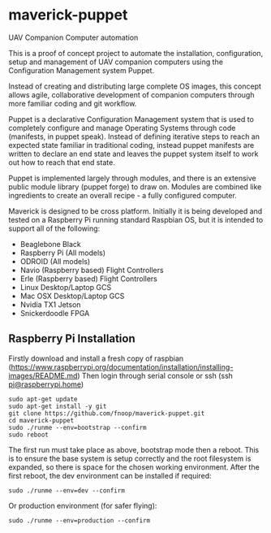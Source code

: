 # maverick-puppet
UAV Companion Computer automation

This is a proof of concept project to automate the installation, configuration, setup and management of UAV companion computers using the Configuration Management system Puppet.

Instead of creating and distributing large complete OS images, this concept allows agile, collaborative development of companion computers through more familiar coding and git workflow.

Puppet is a declarative Configuration Management system that is used to completely configure and manage Operating Systems through code (manifests, in puppet speak).  Instead of defining iterative steps to reach an expected state familiar in traditional coding, instead puppet manifests are written to declare an end state and leaves the puppet system itself to work out how to reach that end state.

Puppet is implemented largely through modules, and there is an extensive public module library (puppet forge) to draw on.  Modules are combined like ingredients to create an overall recipe - a fully configured computer.

Maverick is designed to be cross platform.  Initially it is being developed and tested on a Raspberry Pi running standard Raspbian OS, but it is intended to support all of the following:
 - Beaglebone Black
 - Raspberry Pi (All models)
 - ODROID (All models)
 - Navio (Raspberry based) Flight Controllers
 - Erle (Raspberry based) Flight Controllers
 - Linux Desktop/Laptop GCS
 - Mac OSX Desktop/Laptop GCS
 - Nvidia TX1 Jetson
 - Snickerdoodle FPGA

Raspberry Pi Installation
------------
Firstly download and install a fresh copy of raspbian (https://www.raspberrypi.org/documentation/installation/installing-images/README.md)
Then login through serial console or ssh (ssh pi@raspberrypi.home)
```
sudo apt-get update
sudo apt-get install -y git
git clone https://github.com/fnoop/maverick-puppet.git
cd maverick-puppet
sudo ./runme --env=bootstrap --confirm
sudo reboot
```
The first run must take place as above, bootstrap mode then a reboot.  This is to ensure the base system is setup correctly and the root filesystem is expanded, so there is space for the chosen working environment.  After the first reboot, the dev environment can be installed if required:
```
sudo ./runme --env=dev --confirm
```
Or production environment (for safer flying):
```
sudo ./runme --env=production --confirm
```
